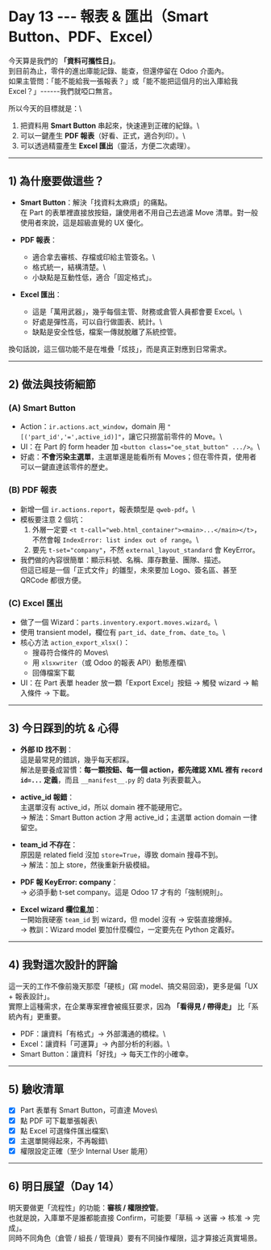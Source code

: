 # Day 13 --- 報表 & 匯出（Smart Button、PDF、Excel）

今天算是我們的 **「資料可攜性日」**。\
到目前為止，零件的進出庫能記錄、能查，但還停留在 Odoo 介面內。\
如果主管問：「能不能給我一張報表？」或「能不能把這個月的出入庫給我
Excel？」------我們就啞口無言。

所以今天的目標就是：\

1. 把資料用 **Smart Button** 串起來，快速連到正確的紀錄。\
2. 可以一鍵產生 **PDF 報表**（好看、正式，適合列印）。\
3. 可以透過精靈產生 **Excel 匯出**（靈活，方便二次處理）。

------------------------------------------------------------------------

## 1) 為什麼要做這些？

- **Smart Button**：解決「找資料太麻煩」的痛點。\
    在 Part 的表單裡直接放按鈕，讓使用者不用自己去過濾 Move
    清單。對一般使用者來說，這是超級直覺的 UX 優化。

- **PDF 報表**：

  - 適合拿去審核、存檔或印給主管簽名。\
  - 格式統一，結構清楚。\
  - 小缺點是互動性低，適合「固定格式」。

- **Excel 匯出**：

  - 這是「萬用武器」，幾乎每個主管、財務或倉管人員都會要 Excel。\
  - 好處是彈性高，可以自行做圖表、統計。\
  - 缺點是安全性低，檔案一傳就脫離了系統控管。

換句話說，這三個功能不是在堆疊「炫技」，而是真正對應到日常需求。

------------------------------------------------------------------------

## 2) 做法與技術細節

### (A) Smart Button

- Action：`ir.actions.act_window`，domain 用
    `"[('part_id','=',active_id)]"`，讓它只撈當前零件的 Move。\
- UI：在 Part 的 form header 加
    `<button class="oe_stat_button" .../>`。\
- 好處：**不會污染主選單**，主選單還是能看所有
    Moves；但在零件頁，使用者可以一鍵直達該零件的歷史。

### (B) PDF 報表

- 新增一個 `ir.actions.report`，報表類型是 `qweb-pdf`。\
- 模板要注意 2 個坑：
    1. 外層一定要
        `<t t-call="web.html_container"><main>...</main></t>`，不然會報
        `IndexError: list index out of range`。\
    2. 要先 `t-set="company"`，不然 `external_layout_standard` 會
        KeyError。
- 我們做的內容很簡單：顯示料號、名稱、庫存數量、團隊、描述。\
    但這已經是一個「正式文件」的雛型，未來要加 Logo、簽名區、甚至 QRCode
    都很方便。

### (C) Excel 匯出

- 做了一個 Wizard：`parts.inventory.export.moves.wizard`。\
- 使用 transient model，欄位有 `part_id`、`date_from`、`date_to`。\
- 核心方法 `action_export_xlsx()`：
  - 搜尋符合條件的 Moves\
  - 用 `xlsxwriter`（或 Odoo 的報表 API）動態產檔\
  - 回傳檔案下載
- UI：在 Part 表單 header 放一顆「Export Excel」按鈕 → 觸發 wizard →
    輸入條件 → 下載。

------------------------------------------------------------------------

## 3) 今日踩到的坑 & 心得

- **外部 ID 找不到**：\
    這是最常見的錯誤，幾乎每天都踩。\
    解法是要養成習慣：**每一顆按鈕、每一個 action，都先確認 XML 裡有
    `record id=...` 定義**，而且 `__manifest__.py` 的 data 列表要載入。

- **active_id 報錯**：\
    主選單沒有 active_id，所以 domain 裡不能硬用它。\
    → 解法：Smart Button action 才用 active_id；主選單 action domain
    一律留空。

- **team_id 不存在**：\
    原因是 related field 沒加 `store=True`，導致 domain 搜尋不到。\
    → 解法：加上 store，然後重新升級模組。

- **PDF 報 KeyError: company**：\
    → 必須手動 t-set company。這是 Odoo 17 才有的「強制規則」。

- **Excel wizard 欄位亂加**：\
    一開始我硬塞 `team_id` 到 wizard，但 model 沒有 → 安裝直接爆掉。\
    → 教訓：Wizard model 要加什麼欄位，一定要先在 Python 定義好。

------------------------------------------------------------------------

## 4) 我對這次設計的評論

這一天的工作不像前幾天那麼「硬核」(寫 model、搞交易回滾)，更多是偏「UX +
報表設計」。\
實際上這種需求，在企業專案裡會被瘋狂要求，因為 **「看得見 / 帶得走」**
比「系統內有」更重要。

- PDF：讓資料「有格式」→ 外部溝通的橋樑。\
- Excel：讓資料「可運算」→ 內部分析的利器。\
- Smart Button：讓資料「好找」→ 每天工作的小確幸。

------------------------------------------------------------------------

## 5) 驗收清單

- [x] Part 表單有 Smart Button，可直達 Moves\
- [x] 點 PDF 可下載單張報表\
- [x] 點 Excel 可選條件匯出檔案\
- [x] 主選單開得起來，不再報錯\
- [x] 權限設定正確（至少 Internal User 能用）

------------------------------------------------------------------------

## 6) 明日展望（Day 14）

明天要做更「流程性」的功能：**審核 / 權限控管**。\
也就是說，入庫單不是誰都能直接 Confirm，可能要「草稿 → 送審 → 核准 →
完成」。\
同時不同角色（倉管 / 組長 /
管理員）要有不同操作權限，這才算接近真實場景。
